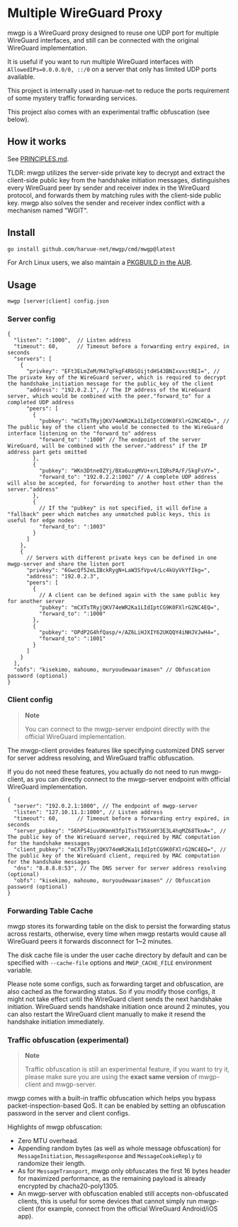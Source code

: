 Multiple WireGuard Proxy
===============

mwgp is a WireGuard proxy designed to reuse one UDP port for multiple WireGuard
interfaces, and still can be connected with the original WireGuard
implementation.

It is useful if you want to run multiple WireGuard interfaces with
`AllowedIPs=0.0.0.0/0, ::/0` on a server that only has limited UDP ports
available.

This project is internally used in haruue-net to reduce the ports requirement
of some mystery traffic forwarding services.

This project also comes with an experimental traffic obfuscation (see below).


## How it works

See [PRINCIPLES.md](./PRINCIPLES.md).

TLDR: mwgp utilizes the server-side private key to decrypt and extract the
client-side public key from the handshake initiation messages, distinguishes
every WireGuard peer by sender and receiver index in the WireGuard protocol,
and forwards them by matching rules with the client-side public key. mwgp also
solves the sender and receiver index conflict with a mechanism named "WGIT".


## Install

```bash
go install github.com/haruue-net/mwgp/cmd/mwgp@latest
```

For Arch Linux users, we also maintain a
[PKGBUILD in the AUR](https://aur.archlinux.org/packages/mwgp).


## Usage

```
mwgp [server|client] config.json
```

### Server config

```json5
{
  "listen": ":1000",  // Listen address
  "timeout": 60,      // Timeout before a forwarding entry expired, in seconds
  "servers": [
    {
      "privkey": "EFt3ELmZeM/M47qFkgF4RbSOijtdHS43BNIxvxstREI=", // The private key of the WireGuard server, which is required to decrypt the handshake_initiation message for the public_key of the client
      "address": "192.0.2.1", // The IP address of the WireGuard server, which would be combined with the peer."forward_to" for a completed UDP address
      "peers": [
        {
          "pubkey": "mCXTsTRyjQKV74eWR2Ka1LIdIptCG9K0FXlrG2NC4EQ=", // The public key of the client who would be connected to the WireGuard interface listening on the "forward_to" address
          "forward_to": ":1000" // The endpoint of the server WireGuard, will be combined with the server."address" if the IP address part gets omitted
        },
        {
          "pubkey": "WKn3Dtne0ZYj/BXa6uzqMVU+xrLIQRsPA/F/SkgFsVY=",
          "forward_to": "192.0.2.2:1002" // A complete UDP address will also be accepted, for forwarding to another host other than the server."address"
        },
        {
          // If the "pubkey" is not specified, it will define a "fallback" peer which matches any unmatched public keys, this is useful for edge nodes
          "forward_to": ":1003"
        }
      ]
    },
    {
      // Servers with different private keys can be defined in one mwgp-server and share the listen port
      "privkey": "6GwcQf52eLIBckRygN+LaW3SfVpv4/Lc4kUyVkYfIkg=",
      "address": "192.0.2.3",
      "peers": [
        {
          // A client can be defined again with the same public key for another server
          "pubkey": "mCXTsTRyjQKV74eWR2Ka1LIdIptCG9K0FXlrG2NC4EQ=",
          "forward_to": ":1000"
        },
        {
          "pubkey": "OPdP2G4hfQasp/+/AZ6LiHJXIY62UKQQY4iNHJVJwH4=",
          "forward_to": ":1001"
        }
      ]
    }
  ],
  "obfs": "kisekimo, mahoumo, muryoudewaarimasen" // Obfuscation password (optional)
}
```


### Client config

> **Note**
>
> You can connect to the mwgp-server endpoint directly with the official
> WireGuard implementation.

The mwgp-client provides features like specifying customized DNS server for
server address resolving, and WireGuard traffic obfuscation.

If you do not need these features, you actually do not need to run mwgp-client,
as you can directly connect to the mwgp-server endpoint with official WireGuard
implementation.

```json5
{
  "server": "192.0.2.1:1000", // The endpoint of mwgp-server
  "listen": "127.10.11.1:1000", // Listen address
  "timeout": 60,      // Timeout before a forwarding entry expired, in seconds
  "server_pubkey": "S6hPS4iuvUKmnH3fp1TssT95XsHY3E3L4hqMZ68TknA=", // The public key of the WireGuard server, required by MAC computation for the handshake messages
  "client_pubkey": "mCXTsTRyjQKV74eWR2Ka1LIdIptCG9K0FXlrG2NC4EQ=", // The public key of the WireGuard client, required by MAC computation for the handshake messages
  "dns": "8.8.8.8:53", // The DNS server for server address resolving (optional)
  "obfs": "kisekimo, mahoumo, muryoudewaarimasen" // Obfuscation password (optional)
}
```


### Forwarding Table Cache

mwgp stores its forwarding table on the disk to persist the forwarding status
across restarts, otherwise, every time when mwgp restarts would cause all
WireGuard peers it forwards disconnect for 1~2 minutes.

The disk cache file is under the user cache directory by default and can be
specified with `--cache-file` options and `MWGP_CACHE_FILE` environment
variable.

Please note some configs, such as forwarding target and obfuscation, are also
cached as the forwarding status. So if you modify those configs, it might not
take effect until the WireGuard client sends the next handshake initiation.
WireGuard sends handshake initiation once around 2 minutes, you can also
restart the WireGuard client manually to make it resend the handshake
initiation immediately.


### Traffic obfuscation (experimental)

> **Note**
>
> Traffic obfuscation is still an experimental feature, if you want to try it,
> please make sure you are using the **exact same version** of mwgp-client
> and mwgp-server.

mwgp comes with a built-in traffic obfuscation which helps you bypass
packet-inspection-based QoS. It can be enabled by setting an obfuscation
password in the server and client configs.

Highlights of mwgp obfuscation:

+ Zero MTU overhead.
+ Appending random bytes (as well as whole message obfuscation) for
  `MessageInitiation`, `MessageResponse` and `MessageCookieReply`
  to randomize their length.
+ As for `MessageTransport`, mwgp only obfuscates the first 16 bytes header for
  maximized performance, as the remaining payload is already encrypted by
  chacha20-poly1305.
+ An mwgp-server with obfuscation enabled still accepts non-obfuscated clients,
  this is useful for some devices that cannot simply run mwgp-client (for
  example, connect from the official WireGuard Android/iOS app).

